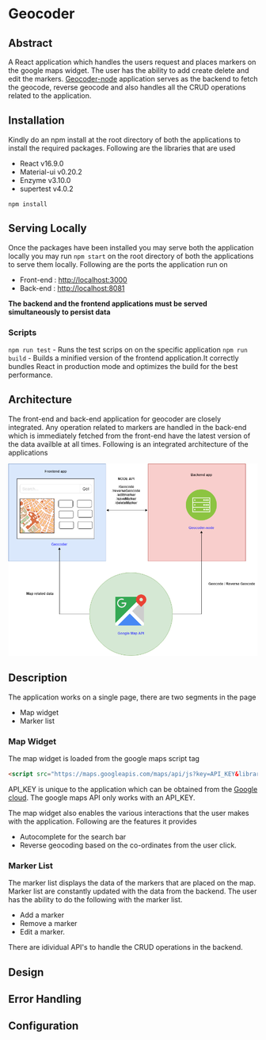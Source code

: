 
# Geocoder

## Abstract

A React application which handles the users request and places markers on the google maps widget. The user has the ability to add create delete and edit the markers. [Geocoder-node](https://github.com/dhirajsriram/geocoder-node) application serves as the backend to fetch the geocode, reverse geocode and also handles all the CRUD operations related to the application.

## Installation

Kindly do an npm install at the root directory of both the applications to install the required packages. Following are the libraries that are used
- React v16.9.0
- Material-ui v0.20.2
- Enzyme v3.10.0
- supertest v4.0.2

```
npm install 
```

## Serving Locally

Once the packages have been installed you may serve both the application locally you may run `npm start` on the root directory of both the applications to serve them locally. Following are the ports the application run on
- Front-end :  [http://localhost:3000](http://localhost:3000)
- Back-end :  [http://localhost:8081](http://localhost:8081)

**The backend and the frontend applications must be served simultaneously to persist data**

### Scripts

`npm run test` - Runs the test scrips on on the specific application
`npm run build` - Builds a minified version of the frontend application.It correctly bundles React in production mode and optimizes the build for the best performance.

## Architecture

The front-end and back-end application for geocoder are closely integrated. Any operation related to markers are handled in the back-end which is immediately fetched from the front-end have the latest version of the data availble at all times. Following is an integrated architecture of the applications
<p align="center"><img src="/geocoder.png"></p>

## Description

The application works on a single page, there are two segments in the page
- Map widget
- Marker list

### Map Widget

The map widget is loaded from the google maps script tag

```html
<script src="https://maps.googleapis.com/maps/api/js?key=API_KEY&libraries=places&sensor=false"></script>
```

API_KEY is unique to the application which can be obtained from the [Google cloud](https://console.developers.google.com). The google maps API only works with an API_KEY. 

The map widget also enables the various interactions that the user makes with the application. Following are the features it provides
- Autocomplete for the search bar
- Reverse geocoding based on the co-ordinates from the user click.

### Marker List

The marker list displays the data of the markers that are placed on the map. Marker list are constantly updated with the data from the backend. The user has the ability to do the following with the marker list.
- Add a marker
- Remove a marker
- Edit a marker.

There are idividual API's to handle the CRUD operations in the backend.

## Design
## Error Handling
## Configuration



